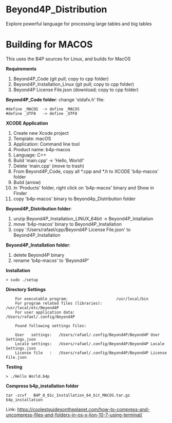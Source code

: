 # Beyond4P_Distribution
Explore powerful language for processing large tables and big tables

# Building for MACOS
This uses the B4P sources for Linux, and builds for MacOS

__Requirements__
1. Beyond4P_Code  (git pull; copy to cpp folder)
2. Beyond4P_Installation_Linux (git pull; copy to cpp folder)
3. Beyond4P License File.json (download; copy to cpp folder)


__Beyond4P_Code folder__: change 'stdafx.h' file: 
```text
#define _MACOS  -> define _MACOS
#define _UTF8   -> define _UTF8
```

__XCODE Application__
1. Create new Xcode project
2. Template: macOS
3. Application: Command line tool
4. Product name: b4p-macos
5. Language: C++
6. Build 'main.cpp' -> 'Hello, World!'
7. Delete 'main.cpp' (move to trash)
8. From Beyond4P_Code, copy all  *.cpp and *.h to XCODE 'b4p-macos' folder
9. Build (arrow)
10. In 'Products' folder, right click on 'b4p-macos' binary and Show in Finder
11. copy 'b4p-macos' binary to Beyond4p_Distribution folder


__Beyond4P_Distribution folder__:
1. unzip Beyond4P_Installation_LINUX_64bit -> Beyond4P_Intallation
2. move 'b4p-macos' binary to Beyond4P_Installation
3. copy '/Users/rafael/cpp/Beyond4P License File.json' to Beyond4P_Installation


__Beyond4P_Installation folder__:
1. delete Beyond4P binary
2. rename 'b4p-macos' to 'Beyond4P'


__Installation__
```text
> sudo ./setup
```

__Directory Settings__

```text
    For executable program:                     /usr/local/bin
    For program related files (libraries):      /usr/local/etc/Beyond4P
    For user application data:                  /Users/rafael/.config/Beyond4P

    Found following settings files:

    User   settings:   /Users/rafael/.config/Beyond4P/Beyond4P User Settings.json
    Locale settings:   /Users/rafael/.config/Beyond4P/Beyond4P Locale Settings.json
    License file   :   /Users/rafael/.config/Beyond4P/Beyond4P License File.json
```

__Testing__
```text
> ./Hello World.b4p
```


__Compress b4p_installation folder__
```
tar -zcvf   B4P_8_01c_Installation_64_bit_MACOS.tar.gz    b4p_installation
```
Link:  https://coolestguidesontheplanet.com/how-to-compress-and-uncompress-files-and-folders-in-os-x-lion-10-7-using-terminal/
